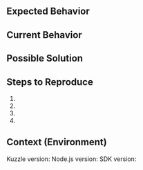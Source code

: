 <!--- If you have a question about Kuzzle usage, please use Stackoverflow instead >
<!--- Post here and we will respond https://stackoverflow.com/questions/ask >
<!--- Github issues are limited to bug and features requests >


<!--- Provide a general summary of the issue in the Title above -->

## Expected Behavior
<!--- Tell us what should happen -->

## Current Behavior
<!--- Tell us what happens instead of the expected behavior -->

## Possible Solution
<!--- Not obligatory, but suggest a fix/reason for the bug, -->

## Steps to Reproduce
<!--- Provide a link to a live example, or an unambiguous set of steps to -->
<!--- reproduce this bug. -->
<!--- Please try to provide scripts or commands to reproduce the bug -->
<!--- Use https://gist.github.com/ to host code snippets -->
1.
2.
3.
4.

## Context (Environment)
<!--- How has this issue affected you? What are you trying to accomplish? -->
<!--- Providing context helps us come up with a solution that is most useful in the real world -->
<!--- Include NodeJS version, SDK version, Kuzzle version, ElasticSearch version, ... -->
Kuzzle version:
Node.js version:
SDK version:
